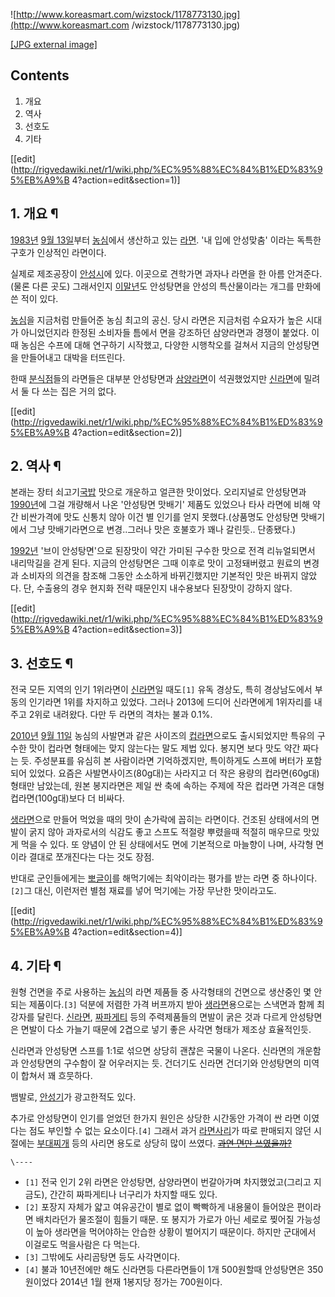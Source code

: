 ![http://www.koreasmart.com/wizstock/1178773130.jpg](http://www.koreasmart.com
/wizstock/1178773130.jpg)

[[JPG external image]](http://www.koreasmart.com/wizstock/1178773130.jpg)

## Contents

    

1. 개요 
2. 역사 
3. 선호도 
4. 기타 

[[edit](http://rigvedawiki.net/r1/wiki.php/%EC%95%88%EC%84%B1%ED%83%95%EB%A9%B
4?action=edit&section=1)]

## 1. 개요 ¶

[1983년](1983%EB%85%84.md) [9월 13일](9%EC%9B%94%2013%EC%9D%BC.md)부터
[농심](%EB%86%8D%EC%8B%AC.md)에서 생산하고 있는 [라면](%EB%9D%BC%EB%A9%B4.md). '내 입에
안성맞춤' 이라는 독특한 구호가 인상적인 라면이다.

  

실제로 제조공장이 [안성시](%EC%95%88%EC%84%B1%EC%8B%9C.md)에 있다. 이곳으로 견학가면 과자나 라면을 한 아름
안겨준다.(물론 다른 곳도) 그래서인지 [이말년](%EC%9D%B4%EB%A7%90%EB%85%84.md)도 안성탕면을 안성의
특산물이라는 개그를 만화에 쓴 적이 있다.

  

[농심](%EB%86%8D%EC%8B%AC.md)을 지금처럼 만들어준 농심 최고의 공신. 당시 라면은 지금처럼 수요자가 높은 시대가
아니었던지라 한정된 소비자들 틈에서 면을 강조하던 삼양라면과 경쟁이 붙었다. 이 때 농심은 수프에 대해 연구하기 시작했고, 다양한 시행착오를
걸쳐서 지금의 안성탕면을 만들어내고 대박을 터뜨린다.

  

한때 [분식점](%EB%B6%84%EC%8B%9D%EC%A0%90.md)들의 라면들은 대부분 안성탕면과
[삼양라면](%EC%82%BC%EC%96%91%EB%9D%BC%EB%A9%B4.md)이 석권했었지만
[신라면](%EC%8B%A0%EB%9D%BC%EB%A9%B4.md)에 밀려서 둘 다 쓰는 집은 거의 없다.

  

[[edit](http://rigvedawiki.net/r1/wiki.php/%EC%95%88%EC%84%B1%ED%83%95%EB%A9%B
4?action=edit&section=2)]

## 2. 역사 ¶

본래는 장터 쇠고기[국밥](%EA%B5%AD%EB%B0%A5.md) 맛으로 개운하고 얼큰한 맛이었다. 오리지널로 안성탕면과
[1990년](1990%EB%85%84.md)에 그걸 개량해서 나온 '안성탕면 맛배기' 제품도 있었으나 타사 라면에 비해 약간
비싼가격에 맛도 신통치 않아 이건 별 인기를 얻지 못했다.(상품명도 안성탕면 맛배기에서 그냥 맛배기라면으로 변경..그러나 맛은 호불호가 꽤나
갈린듯.. 단종됐다.)

  

[1992년](1992%EB%85%84.md) '브이 안성탕면'으로 된장맛이 약간 가미된 구수한 맛으로 전격 리뉴얼되면서 내리막길을
걷게 된다. 지금의 안성탕면은 그때 이후로 맛이 고정돼버렸고 원료의 변경과 소비자의 의견을 참조해 그동안 소소하게 바뀌긴했지만 기본적인 맛은
바뀌지 않았다. 단, 수출용의 경우 현지화 전략 때문인지 내수용보다 된장맛이 강하지 않다.

  

[[edit](http://rigvedawiki.net/r1/wiki.php/%EC%95%88%EC%84%B1%ED%83%95%EB%A9%B
4?action=edit&section=3)]

## 3. 선호도 ¶

전국 모든 지역의 인기 1위라면이 [신라면](%EC%8B%A0%EB%9D%BC%EB%A9%B4.md)일 때도`[1]` 유독 경상도,
특히 경상남도에서 부동의 인기라면 1위를 차지하고 있었다. 그러나 2013에 드디어 신라면에게 1위자리를 내주고 2위로 내려왔다. 다만 두
라면의 격차는 불과 0.1%.

  

[2010년](2010%EB%85%84.md) [9월 11일](9%EC%9B%94%2011%EC%9D%BC.md) 농심의 사발면과
같은 사이즈의 [컵라면](%EC%BB%B5%EB%9D%BC%EB%A9%B4.md)으로도 출시되었지만 특유의 구수한 맛이 컵라면 형태에는
맞지 않는다는 말도 제법 있다. 봉지면 보다 맛도 약간 짜다는 듯. 주성분표를 유심히 본 사람이라면 기억하겠지만, 특이하게도 스프에 버터가
포함되어 있었다. 요즘은 사발면사이즈(80g대)는 사라지고 더 작은 용량의 컵라면(60g대)형태만 남았는데, 원본 봉지라면은 제일 싼 축에
속하는 주제에 작은 컵라면 가격은 대형컵라면(100g대)보다 더 비싸다.

  

[생라면](%EC%83%9D%EB%9D%BC%EB%A9%B4.md)으로 만들어 먹었을 때의 맛이 손가락에 꼽히는 라면이다. 건조된
상태에서의 면발이 굵지 않아 과자로서의 식감도 좋고 스프도 적절량 뿌렸을때 적절히 매우므로 맛있게 먹을 수 있다. 또 양념이 안 된
상태에서도 면에 기본적으로 마늘향이 나며, 사각형 면이라 결대로 쪼개진다는 다는 것도 장점.

  

반대로 군인들에게는 [뽀글이](%EB%BD%80%EA%B8%80%EC%9D%B4.md)를 해먹기에는 최악이라는 평가를 받는 라면 중
하나이다.`[2]`그 대신, 이런저런 별첨 재료를 넣어 먹기에는 가장 무난한 맛이라고도.

  

[[edit](http://rigvedawiki.net/r1/wiki.php/%EC%95%88%EC%84%B1%ED%83%95%EB%A9%B
4?action=edit&section=4)]

## 4. 기타 ¶

원형 건면을 주로 사용하는 [농심](%EB%86%8D%EC%8B%AC.md)의 라면 제품들 중 사각형태의 건면으로 생산중인 몇 안되는
제품이다.`[3]` 덕분에 저렴한 가격 버프까지 받아 [생라면](%EC%83%9D%EB%9D%BC%EB%A9%B4.md)용으로는
스낵면과 함께 최강자를 달린다. [신라면](%EC%8B%A0%EB%9D%BC%EB%A9%B4.md),
[짜파게티](%EC%A7%9C%ED%8C%8C%EA%B2%8C%ED%8B%B0.md) 등의 주력제품들의 면발이 굵은 것과 다르게
안성탕면은 면발이 다소 가늘기 때문에 2겹으로 넣기 좋은 사각면 형태가 제조상 효율적인듯.

  

신라면과 안성탕면 스프를 1:1로 섞으면 상당히 괜찮은 국물이 나온다. 신라면의 개운함과 안성탕면의 구수함이 잘 어우러지는 듯. 건더기도
신라면 건더기와 안성탕면의 미역이 합쳐서 꽤 흐뭇하다.

  

뱀발로, [안성기](%EC%95%88%EC%84%B1%EA%B8%B0.md)가 광고한적도 있다.

  

추가로 안성탕면이 인기를 얻었던 한가지 원인은 상당한 시간동안 가격이 싼 라면 이였다는 점도 부인할 수 없는 요소이다.`[4]` 그래서 과거
[라면사리](%EB%9D%BC%EB%A9%B4%EC%82%AC%EB%A6%AC.md)가 따로 판매되지 않던 시절에는
[부대찌개](%EB%B6%80%EB%8C%80%EC%B0%8C%EA%B0%9C.md) 등의 사리면 용도로 상당히 많이 쓰였다.
<del>[과연 면만 쓰였을까?](%EB%9D%BC%EB%A9%B4%EC%8A%A4%ED%94%84.md)</del>

`\----`

  * `[1]` 전국 인기 2위 라면은 안성탕면, 삼양라면이 번갈아가며 차지했었고(그리고 지금도), 간간히 짜파게티나 너구리가 차지할 때도 있다.
  * `[2]` 포장지 자체가 얇고 여유공간이 별로 없이 빡빡하게 내용물이 들어앉은 편이라 면 배치라던가 물조절이 힘들기 때문. 또 봉지가 가로가 아닌 세로로 찢어질 가능성이 높아 생라면을 먹어야하는 안습한 상황이 벌어지기 때문이다. 하지만 군대에서 이걸로도 먹을사람은 다 먹는다.
  * `[3]` 그밖에도 사리곰탕면 등도 사각면이다.
  * `[4]` 불과 10년전에만 해도 신라면등 다른라면들이 1개 500원할때 안성탕면은 350원이었다 2014년 1월 현재 1봉지당 정가는 700원이다.

